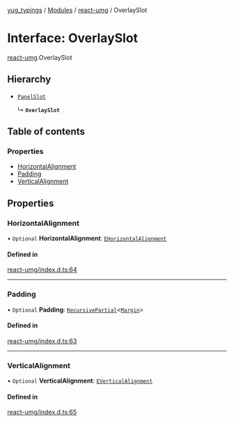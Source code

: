 [yug_typings](../README.md) / [Modules](../modules.md) / [react-umg](../modules/react_umg.md) / OverlaySlot

# Interface: OverlaySlot

[react-umg](../modules/react_umg.md).OverlaySlot

## Hierarchy

- [`PanelSlot`](react_umg.PanelSlot.md)

  ↳ **`OverlaySlot`**

## Table of contents

### Properties

- [HorizontalAlignment](react_umg.OverlaySlot.md#horizontalalignment)
- [Padding](react_umg.OverlaySlot.md#padding)
- [VerticalAlignment](react_umg.OverlaySlot.md#verticalalignment)

## Properties

### HorizontalAlignment

• `Optional` **HorizontalAlignment**: [`EHorizontalAlignment`](../enums/ue_ue.EHorizontalAlignment.md)

#### Defined in

[react-umg/index.d.ts:64](https://github.com/YugMetaverse/yug_typings/blob/25cad34/react-umg/index.d.ts#L64)

___

### Padding

• `Optional` **Padding**: [`RecursivePartial`](../modules/react_umg.md#recursivepartial)<[`Margin`](../classes/ue_ue.Margin.md)\>

#### Defined in

[react-umg/index.d.ts:63](https://github.com/YugMetaverse/yug_typings/blob/25cad34/react-umg/index.d.ts#L63)

___

### VerticalAlignment

• `Optional` **VerticalAlignment**: [`EVerticalAlignment`](../enums/ue_ue.EVerticalAlignment.md)

#### Defined in

[react-umg/index.d.ts:65](https://github.com/YugMetaverse/yug_typings/blob/25cad34/react-umg/index.d.ts#L65)
